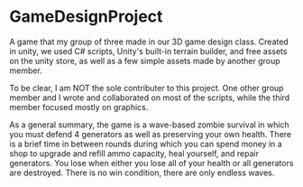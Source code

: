 # GameDesignProject
A game that my group of three made in our 3D game design class. Created in unity, we used C# scripts, Unity's built-in terrain builder, and free assets on the unity store, as well as a few simple assets made by another group member.

To be clear, I am NOT the sole contributer to this project. One other group member and I wrote and collaborated on most of the scripts, while the third member focused mostly on graphics.

As a general summary, the game is a wave-based zombie survival in which you must defend 4 generators as well as preserving your own health. There is a brief time in between rounds during which you can spend money in a shop to upgrade and refill ammo capacity, heal yourself, and repair generators. You lose when either you lose all of your health or all generators are destroyed. There is no win condition, there are only endless waves.
